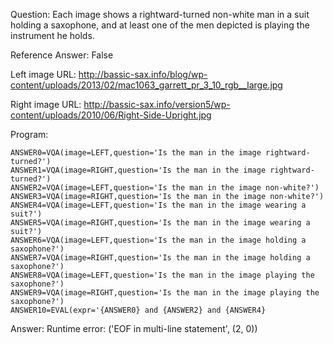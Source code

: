 Question: Each image shows a rightward-turned non-white man in a suit holding a saxophone, and at least one of the men depicted is playing the instrument he holds.

Reference Answer: False

Left image URL: http://bassic-sax.info/blog/wp-content/uploads/2013/02/mac1063_garrett_pr_3_10_rgb__large.jpg

Right image URL: http://bassic-sax.info/version5/wp-content/uploads/2010/06/Right-Side-Upright.jpg

Program:

```
ANSWER0=VQA(image=LEFT,question='Is the man in the image rightward-turned?')
ANSWER1=VQA(image=RIGHT,question='Is the man in the image rightward-turned?')
ANSWER2=VQA(image=LEFT,question='Is the man in the image non-white?')
ANSWER3=VQA(image=RIGHT,question='Is the man in the image non-white?')
ANSWER4=VQA(image=LEFT,question='Is the man in the image wearing a suit?')
ANSWER5=VQA(image=RIGHT,question='Is the man in the image wearing a suit?')
ANSWER6=VQA(image=LEFT,question='Is the man in the image holding a saxophone?')
ANSWER7=VQA(image=RIGHT,question='Is the man in the image holding a saxophone?')
ANSWER8=VQA(image=LEFT,question='Is the man in the image playing the saxophone?')
ANSWER9=VQA(image=RIGHT,question='Is the man in the image playing the saxophone?')
ANSWER10=EVAL(expr='{ANSWER0} and {ANSWER2} and {ANSWER4}
```
Answer: Runtime error: ('EOF in multi-line statement', (2, 0))

